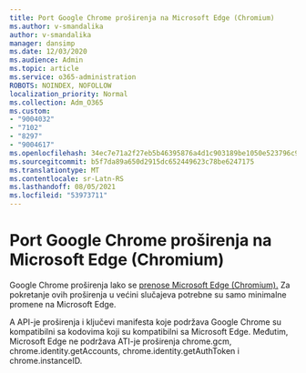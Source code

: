 ```yaml
---
title: Port Google Chrome proširenja na Microsoft Edge (Chromium)
ms.author: v-smandalika
author: v-smandalika
manager: dansimp
ms.date: 12/03/2020
ms.audience: Admin
ms.topic: article
ms.service: o365-administration
ROBOTS: NOINDEX, NOFOLLOW
localization_priority: Normal
ms.collection: Adm_O365
ms.custom:
- "9004032"
- "7102"
- "8297"
- "9004617"
ms.openlocfilehash: 34ec7e71a2f27eb5b46395876a4d1c903189be1050e523796c9f2a817c20aaa0
ms.sourcegitcommit: b5f7da89a650d2915dc652449623c78be6247175
ms.translationtype: MT
ms.contentlocale: sr-Latn-RS
ms.lasthandoff: 08/05/2021
ms.locfileid: "53973711"
---
```

# <a name="port-google-chrome-extensions-to-microsoft-edge-chromium"></a>Port Google Chrome proširenja na Microsoft Edge (Chromium)

Google Chrome proširenja lako se [prenose Microsoft Edge (Chromium).](https://docs.microsoft.com/microsoft-edge/extensions-chromium/developer-guide/port-chrome-extension) Za pokretanje ovih proširenja u većini slučajeva potrebne su samo minimalne promene na Microsoft Edge.

A API-je proširenja i ključevi manifesta koje podržava Google Chrome su kompatibilni sa kodovima koji su kompatibilni sa Microsoft Edge. Međutim, Microsoft Edge ne podržava ATI-je proširenja chrome.gcm, chrome.identity.getAccounts, chrome.identity.getAuthToken i chrome.instanceID.